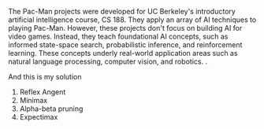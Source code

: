 The Pac-Man projects were developed for UC Berkeley's introductory artificial intelligence course, CS 188. They apply an array of AI techniques to playing Pac-Man. However, these projects don't focus on building AI for video games. Instead, they teach foundational AI concepts, such as informed state-space search, probabilistic inference, and reinforcement learning. These concepts underly real-world application areas such as natural language processing, computer vision, and robotics. . 

And this is my solution

   1. Reflex Angent
   2. Minimax
   3. Alpha-beta pruning
   4. Expectimax
